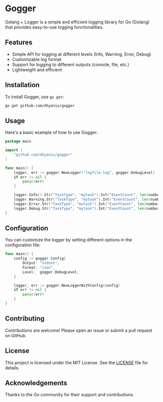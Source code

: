 # Gogger

Golang + Logger is a simple and efficient logging library for Go (Golang) that provides easy-to-use logging functionalities.

## Features

- Simple API for logging at different levels (Info, Warning, Error, Debug)
- Customizable log format
- Support for logging to different outputs (console, file, etc.)
- Lightweight and efficient

## Installation

To install Gogger, use `go get`:

```sh
go get github.com/dhyanio/gogger
```

## Usage

Here's a basic example of how to use Gogger:

```go
package main

import (
    "github.com/dhyanio/gogger"
)

func main() {
    logger, err := gogger.NewLogger("logfile.log", gogger.DebugLevel)
    if err != nil {
        panic(err)
    }

    logger.Info().Str("TaskType", "mytask").Int("EventCount", len(numberOfEvens)).Msg("This is an info message")
    logger.Warning.Str("TaskType", "mytask").Int("EventCount", len(numberOfEvens)).Msg("This is an warning message")
    logger.Error.Str("TaskType", "mytask").Int("EventCount", len(numberOfEvens)).Msg("This is an error message")
    logger.Debug.Str("TaskType", "mytask").Int("EventCount", len(numberOfEvens)).Msg("This is an debug message")
}
```

## Configuration

You can customize the logger by setting different options in the configuration file:

```go
func main() {
    config := gogger.Config{
        Output: "stdout",
        Format: "json",
        Level:  gogger.DebugLevel,
    }

    logger, err := gogger.NewLoggerWithConfig(config)
    if err != nil {
        panic(err)
    }
}
```

## Contributing

Contributions are welcome! Please open an issue or submit a pull request on GitHub.

## License

This project is licensed under the MIT License. See the [LICENSE](LICENSE) file for details.

## Acknowledgements

Thanks to the Go community for their support and contributions.
